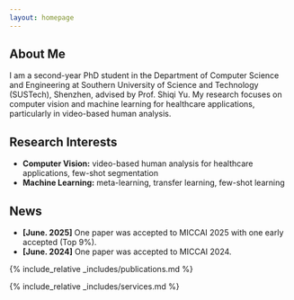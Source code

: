 ```yaml
---
layout: homepage
---
```


## About Me

I am a second-year PhD student in the Department of Computer Science and Engineering at Southern University of Science and Technology (SUSTech), Shenzhen, advised by Prof. Shiqi Yu. My research focuses on computer vision and machine learning for healthcare applications, particularly in video-based human analysis.


## Research Interests

- **Computer Vision:** video-based human analysis for healthcare applications, few-shot segmentation
- **Machine Learning:** meta-learning, transfer learning, few-shot learning

## News
- **[June. 2025]**  One paper was accepted to MICCAI 2025 with one early accepted (Top 9%).
- **[June. 2024]** One paper was accepted to MICCAI 2024.

{% include_relative _includes/publications.md %}

{% include_relative _includes/services.md %}
